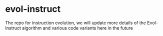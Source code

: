 # evol-instruct

The repo for instruction evolution, we will update more details of the Evol-Instruct algorithm and various code variants here in the future
